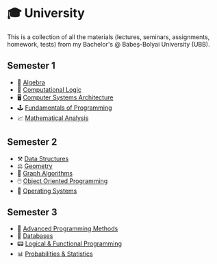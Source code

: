 # 🎓 University
 This is a collection of all the materials (lectures, seminars, assignments, homework, tests) from my Bachelor's @ Babeș-Bolyai University (UBB).

## Semester 1
- 📐 [Algebra](./FirstSemester/Algebra)
- 🧠 [Computational Logic](./FirstSemester/Computational%20Logic)
- 🖥️ [Computer Systems Architecture](./FirstSemester/Computer%20System%20Architecture)
- 🕹️ [Fundamentals of Programming](./FirstSemester/Fundamentals%20of%20Programming)
- 📈 [Mathematical Analysis](./FirstSemester/Mathematical%20Analysis)

## Semester 2
- ⚒️ [Data Structures](./SecondSemester/DataStructures)
- ⚖️ [Geometry](./SecondSemester/Geometry)
- 🧩 [Graph Algorithms](.SecondSemester/GraphAlgorithms)
- 🖱️ [Object Oriented Programming](./SecondSemester/Object%20Oriented%20Programming)
- 💾 [Operating Systems](./SecondSemester/Operating%20Systems)

## Semester 3
- 🔋 [Advanced Programming Methods](./ThirdSemester/Advanced%20Programming%20Methods)
- 🔑 [Databases](./ThirdSemester/Databases)
- 📟 [Logical & Functional Programming](./ThirdSemester/Logical%20%26%20Functional%20Programming)
- 📊 [Probabilities & Statistics](./ThirdSemester/Probabilities%20%26%20Statistics)
